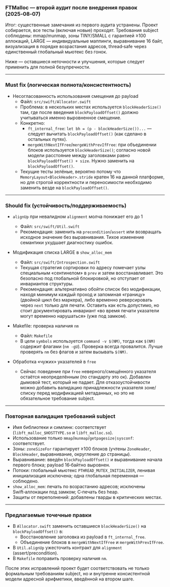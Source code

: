 ### FTMalloc — второй аудит после внедрения правок (2025‑08‑07)

Итог: существенные замечания из первого аудита устранены. Проект собирается, все тесты (включая новые) проходят. Требования subject соблюдены: mmap/munmap, зоны TINY/SMALL с гарантией ≥100 аллокаций, LARGE — индивидуальные маппинги, выравнивание 16 байт, визуализация в порядке возрастания адресов, thread‑safe через единственный глобальный мьютекс без гонок.

Ниже — оставшиеся неточности и улучшения, которые следует применить для полной безупречности.

---

### Must fix (логическая полнота/консистентность)
- Несогласованность использования смещения до payload
  - Файл: `src/swift/Allocator.swift`
  - Проблема: в нескольких местах используется `blockHeaderSize()` там, где после введения `blockPayloadOffset()` должно учитываться именно выровненное смещение.
  - Конкретно:
    - `ft_internal_free`: `let bh = (p - blockHeaderSize())...` — следует вычитать `blockPayloadOffset()` (как сделано в остальных путях).
    - `mergeWithNextIfFree`/`mergeWithPrevIfFree`: при объединении блоков используется `blockHeaderSize()`; согласно новой модели расстояние между заголовками равно `blockPayloadOffset() + size`. Нужно заменить на `blockPayloadOffset()`.
  - Текущие тесты зелёные, вероятно потому что `MemoryLayout<BlockHeader>.stride` кратен 16 на данной платформе, но для строгой корректности и переносимости необходимо заменить везде на `blockPayloadOffset()`.

---

### Should fix (устойчивость/поддерживаемость)
- `alignUp` при невалидном `alignment` молча понижает его до 1
  - Файл: `src/swift/Util.swift`
  - Рекомендация: заменить на `precondition`/`assert` или возвращать исходное значение без выравнивания. Тихое изменение семантики ухудшает диагностику ошибок.

- Модификация списка LARGE в `show_alloc_mem`
  - Файл: `src/swift/Introspection.swift`
  - Текущая стратегия сортировки по адресу помечает узлы специальным «сентинелом» в `prev` и затем восстанавливает. Это безопасно под глобальной блокировкой, но отступает от инвариантов структуры.
  - Рекомендация: альтернативно обойти список без модификации, находя минимум каждый проход и запоминая «границу» (двойной цикл без маркера), либо временно реверсировать через `next` только для печати. Оставить как есть допустимо, но стоит документировать инвариант «во время печати указатели могут временно нарушаться» (уже под замком).

- Makefile: проверка наличия `nm`
  - Файл: `Makefile`
  - В цели `symbols` используется `command -v $(NM)`, тогда как `$(NM)` содержит флагами (`nm -gU`). Проверка всегда провалится. Лучше проверять `nm` без флагов и затем вызывать `$(NM)`.

- Обработка «чужих» указателей в `free`
  - Сейчас поведение при `free` неверного/смещённого указателя остаётся неопределённым (по стандарту это ок). Добавлен дымовой тест, который не падает. Для отказоустойчивости можно добавить валидацию принадлежности указателя зоне/списку перед модификацией метаданных, но это не обязательное требование subject.

---

### Повторная валидация требований subject
- Имя библиотеки и симлинк: соответствует (`libft_malloc_$HOSTTYPE.so` и `libft_malloc.so`).
- Использование только `mmap`/`munmap`/`getpagesize|sysconf`: соответствует.
- Зоны: `zoneSizeFor` гарантирует ≥100 блоков (учтены `ZoneHeader`, `BlockHeader`, выравнивание, округление до страницы).
- Выравнивание: введён `blockPayloadOffset()` и выравнивание начала первого блока; payload 16‑байтно выровнен.
- Потоки: глобальный мьютекс `PTHREAD_MUTEX_INITIALIZER`, ленивая инициализация исключена; одна глобальная переменная — соблюдено.
- `show_alloc_mem`: печать по возрастанию адресов; исключены Swift‑аллокации под замком; C‑печать без heap.
- Защиты от переполнений: добавлены гварды в критических местах.

---

### Предлагаемые точечные правки
- В `Allocator.swift` заменить оставшиеся `blockHeaderSize()` на `blockPayloadOffset()` в:
  - Восстановление заголовка из payload в `ft_internal_free`.
  - Объединение блоков в `mergeWithNextIfFree` и `mergeWithPrevIfFree`.
- В `Util.alignUp` ужесточить контракт для `alignment` (assert/precondition).
- В `Makefile` поправить проверку наличия `nm`.

После этих исправлений проект будет соответствовать не только формальным требованиям subject, но и внутренне консистентной модели адресной арифметики, введённой на втором шаге.
